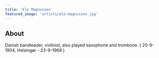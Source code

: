 ```yaml
---
title: 'Elo Magnussen'
featured_image: 'artists/elo-magnussen.jpg'
---
```


## About

Danish bandleader, violinist, also played saxophone and trombone.
( 20-9-1904, Helsingør -  23-9-1968 ) 
